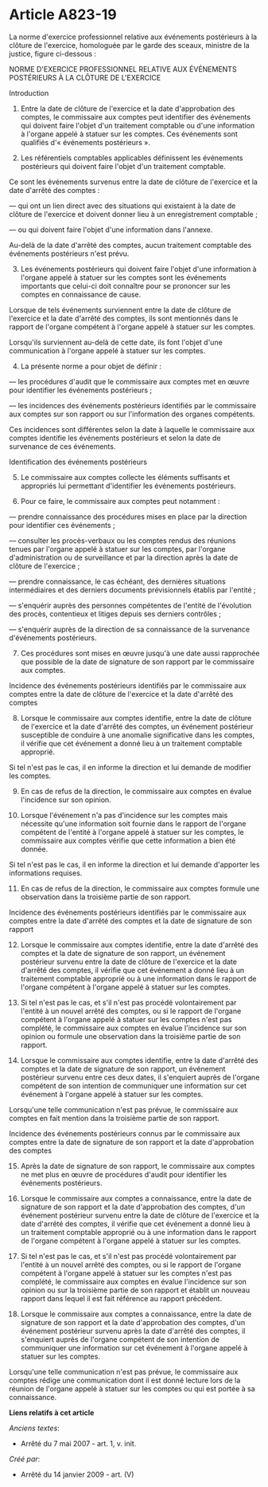 # Article A823-19

La norme d'exercice professionnel relative aux événements postérieurs à la clôture de l'exercice, homologuée par le garde des
sceaux, ministre de la justice, figure ci-dessous :

NORME D'EXERCICE PROFESSIONNEL RELATIVE AUX ÉVÉNEMENTS POSTÉRIEURS À LA CLÔTURE DE L'EXERCICE

Introduction

1. Entre la date de clôture de l'exercice et la date d'approbation des comptes, le commissaire aux comptes peut identifier
des événements qui doivent faire l'objet d'un traitement comptable ou d'une information à l'organe appelé à statuer sur les
comptes. Ces événements sont qualifiés d'« événements postérieurs ».

2. Les référentiels comptables applicables définissent les événements postérieurs qui doivent faire l'objet d'un traitement
comptable.

Ce sont les événements survenus entre la date de clôture de l'exercice et la date d'arrêté des comptes :

― qui ont un lien direct avec des situations qui existaient à la date de clôture de l'exercice et doivent donner lieu à un
enregistrement comptable ;

― ou qui doivent faire l'objet d'une information dans l'annexe.

Au-delà de la date d'arrêté des comptes, aucun traitement comptable des événements postérieurs n'est prévu.

3. Les événements postérieurs qui doivent faire l'objet d'une information à l'organe appelé à statuer sur les comptes sont
les événements importants que celui-ci doit connaître pour se prononcer sur les comptes en connaissance de cause.

Lorsque de tels événements surviennent entre la date de clôture de l'exercice et la date d'arrêté des comptes, ils sont
mentionnés dans le rapport de l'organe compétent à l'organe appelé à statuer sur les comptes.

Lorsqu'ils surviennent au-delà de cette date, ils font l'objet d'une communication à l'organe appelé à statuer sur les
comptes.

4. La présente norme a pour objet de définir :

― les procédures d'audit que le commissaire aux comptes met en œuvre pour identifier les événements postérieurs ;

― les incidences des événements postérieurs identifiés par le commissaire aux comptes sur son rapport ou sur l'information
des organes compétents.

Ces incidences sont différentes selon la date à laquelle le commissaire aux comptes identifie les événements postérieurs et
selon la date de survenance de ces événements.

Identification des événements postérieurs

5. Le commissaire aux comptes collecte les éléments suffisants et appropriés lui permettant d'identifier les événements
postérieurs.

6. Pour ce faire, le commissaire aux comptes peut notamment :

― prendre connaissance des procédures mises en place par la direction pour identifier ces événements ;

― consulter les procès-verbaux ou les comptes rendus des réunions tenues par l'organe appelé à statuer sur les comptes, par
l'organe d'administration ou de surveillance et par la direction après la date de clôture de l'exercice ;

― prendre connaissance, le cas échéant, des dernières situations intermédiaires et des derniers documents prévisionnels
établis par l'entité ;

― s'enquérir auprès des personnes compétentes de l'entité de l'évolution des procès, contentieux et litiges depuis ses
derniers contrôles ;

― s'enquérir auprès de la direction de sa connaissance de la survenance d'événements postérieurs.

7. Ces procédures sont mises en œuvre jusqu'à une date aussi rapprochée que possible de la date de signature de son rapport
par le commissaire aux comptes.

Incidence des événements postérieurs identifiés par le commissaire aux comptes entre la date de clôture de l'exercice et la
date d'arrêté des comptes

8. Lorsque le commissaire aux comptes identifie, entre la date de clôture de l'exercice et la date d'arrêté des comptes, un
événement postérieur susceptible de conduire à une anomalie significative dans les comptes, il vérifie que cet événement a
donné lieu à un traitement comptable approprié.

Si tel n'est pas le cas, il en informe la direction et lui demande de modifier les comptes.

9. En cas de refus de la direction, le commissaire aux comptes en évalue l'incidence sur son opinion.

10. Lorsque l'événement n'a pas d'incidence sur les comptes mais nécessite qu'une information soit fournie dans le rapport de
l'organe compétent de l'entité à l'organe appelé à statuer sur les comptes, le commissaire aux comptes vérifie que cette
information a bien été donnée.

Si tel n'est pas le cas, il en informe la direction et lui demande d'apporter les informations requises.

11. En cas de refus de la direction, le commissaire aux comptes formule une observation dans la troisième partie de son
rapport.

Incidence des événements postérieurs identifiés par le commissaire aux comptes entre la date d'arrêté des comptes et la date
de signature de son rapport

12. Lorsque le commissaire aux comptes identifie, entre la date d'arrêté des comptes et la date de signature de son rapport,
un événement postérieur survenu entre la date de clôture de l'exercice et la date d'arrêté des comptes, il vérifie que cet
événement a donné lieu à un traitement comptable approprié ou à une information dans le rapport de l'organe compétent à
l'organe appelé à statuer sur les comptes.

13. Si tel n'est pas le cas, et s'il n'est pas procédé volontairement par l'entité à un nouvel arrêté des comptes, ou si le
rapport de l'organe compétent à l'organe appelé à statuer sur les comptes n'est pas complété, le commissaire aux comptes en
évalue l'incidence sur son opinion ou formule une observation dans la troisième partie de son rapport.

14. Lorsque le commissaire aux comptes identifie, entre la date d'arrêté des comptes et la date de signature de son rapport,
un événement postérieur survenu entre ces deux dates, il s'enquiert auprès de l'organe compétent de son intention de
communiquer une information sur cet événement à l'organe appelé à statuer sur les comptes.

Lorsqu'une telle communication n'est pas prévue, le commissaire aux comptes en fait mention dans la troisième partie de son
rapport.

Incidence des événements postérieurs connus par le commissaire aux comptes entre la date de signature de son rapport et la
date d'approbation des comptes

15. Après la date de signature de son rapport, le commissaire aux comptes ne met plus en œuvre de procédures d'audit pour
identifier les événements postérieurs.

16. Lorsque le commissaire aux comptes a connaissance, entre la date de signature de son rapport et la date d'approbation des
comptes, d'un événement postérieur survenu entre la date de clôture de l'exercice et la date d'arrêté des comptes, il vérifie
que cet événement a donné lieu à un traitement comptable approprié ou à une information dans le rapport de l'organe compétent
à l'organe appelé à statuer sur les comptes.

17. Si tel n'est pas le cas, et s'il n'est pas procédé volontairement par l'entité à un nouvel arrêté des comptes, ou si le
rapport de l'organe compétent à l'organe appelé à statuer sur les comptes n'est pas complété, le commissaire aux comptes en
évalue l'incidence sur son opinion ou sur la troisième partie de son rapport et établit un nouveau rapport dans lequel il est
fait référence au rapport précédent.

18. Lorsque le commissaire aux comptes a connaissance, entre la date de signature de son rapport et la date d'approbation des
comptes, d'un événement postérieur survenu après la date d'arrêté des comptes, il s'enquiert auprès de l'organe compétent de
son intention de communiquer une information sur cet événement à l'organe appelé à statuer sur les comptes.

Lorsqu'une telle communication n'est pas prévue, le commissaire aux comptes rédige une communication dont il est donné
lecture lors de la réunion de l'organe appelé à statuer sur les comptes ou qui est portée à sa connaissance.

**Liens relatifs à cet article**

_Anciens textes_:

  - Arrêté du 7 mai 2007 - art. 1, v. init.

_Créé par_:

  - Arrêté du 14 janvier 2009 - art. (V)
